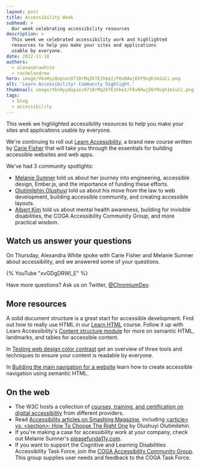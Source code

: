 ```yaml
---
layout: post
title: Accessibility Week
subhead: >
  Our week celebrating accessibility resources
description: >
  This week we celebrated accessibility work and highlighted
  resources to help you make your sites and applications
  usable by everyone.
date: 2022-11-18
authors:
  - alexandrawhite
  - rachelandrew
hero: image/VbsHyyQopiec0718rMq2kTE1hke2/F6xN4wjE6Y9vgh1m1uCi.png
alt: 'Learn Accessibility! Community highlight.'
thumbnail: image/VbsHyyQopiec0718rMq2kTE1hke2/F6xN4wjE6Y9vgh1m1uCi.png
tags:
  - blog
  - accessibility
---
```


This week we highlighted accessibility resources to help you make your sites
and applications usable by everyone.

We're continuing to roll out [Learn Accessibility](/learn/accessibility/), a
brand new course written by [Carie Fisher](https://twitter.com/cariefisher)
that will take you through the essentials for building accessible websites and
web apps.

We've had 3 community spotlights:

* [Melanie Sumner](/community-highlight-melanie/) told us about her journey
  into engineering, accessible design, Ember.js, and the importance of funding
  these efforts.
* [Olutimilehin Olushuyi](/community-highlight-shuyi/) told us about his move
  from the law to web development, building accessible community, and creating
  accessible layouts.
* [Albert Kim](/community-highlight-albert-kim/) told us about mental health
  awareness, building for invisible disabilities, the  COGA Accessibility
  Community Group, and more practical wisdom.

## Watch us answer your questions

On Thursday, Alexandra White spoke with Carie Fisher and Melanie Sumner about
accessibility, and we answered some of your questions.

{% YouTube "xvGDgDRWl_E" %}

Have more questions? Ask us on Twitter,
[@ChromiumDev](https://twitter.com/chromiumdev).

## More resources

A solid document structure is a great start for accessible development. Find
out how to really use HTML in  our [Learn HTML](/learn/html) course. Follow it
up with Learn Accessibility's [Content structure module](/learn/accessibility/structure/)
for more on semantic HTML, landmarks, and tables for accessible content.

In [Testing web design color contrast](/testing-web-design-color-contrast/) get
an overview of three tools and techniques to ensure your content is readable by
everyone.

In [Building the main navigation for a website](/website-navigation/) learn how to create accessible navigation using semantic HTML.

## On the web

* The W3C hosts a collection of [courses, training, and certification on digital accessibility](https://www.w3.org/WAI/courses/list/) from different providers.
* Read [Accessibility articles on Smashing Magazine](https://www.smashingmagazine.com/category/accessibility/), including [&lt;article> vs. &lt;section>: How To Choose The Right One](https://www.smashingmagazine.com/2022/07/article-section-elements-accessibility/) by Olushuyi Olutimilehin.
* If you're making a case for accessibility work at your company, check out Melanie Sumner's [pleasefunda11y.com](https://pleasefunda11y.com/).
* If you want to support the Cognitive and Learning Disabilities Accessibility Task Force, join the [COGA Accessibility Community Group](https://www.w3.org/community/coga-community/). This group supplies user needs and feedback to the COGA Task Force.
